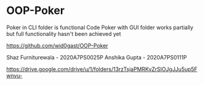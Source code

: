 # OOP-Poker

Poker in CLI folder is functional Code
Poker with GUI folder works partially but full functionality hasn't been achieved yet

https://github.com/wid0gast/OOP-Poker

Shaz Furniturewala - 2020A7PS0025P
Anshika Gupta - 2020A7PS0111P

https://drive.google.com/drive/u/1/folders/13rzTsjaPMRKvZrSIOJgJJu5up5Fwnvu-
